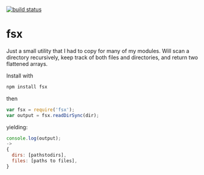 [![build status](https://secure.travis-ci.org/clux/fsx.png)](http://travis-ci.org/clux/fsx)
# fsx

Just a small utility that I had to copy for many of my modules.
Will scan a directory recursively, keep track of both files and directories, and return two flattened arrays.

Install with

````bash
npm install fsx
````

then

````javascript
var fsx = require('fsx');
var output = fsx.readDirSync(dir);
````

yielding:

````javascript
console.log(output);
->
{
  dirs: [pathstodirs],
  files: [paths to files],
}
````

